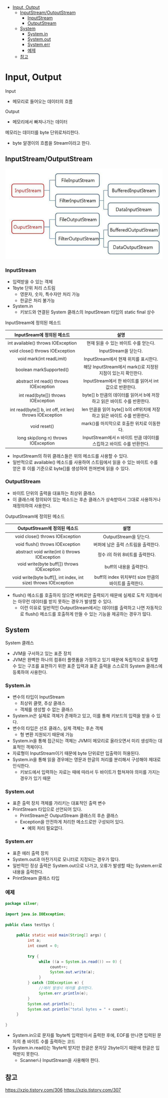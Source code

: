
- [Input, Output](#input-output)
  - [InputStream/OutputStream](#inputstreamoutputstream)
    - [InputStream](#inputstream)
    - [OutputStream](#outputstream)
  - [System](#system)
    - [System.in](#systemin)
    - [System.out](#systemout)
    - [System.err](#systemerr)
    - [예제](#예제)
  - [참고](#참고)

# Input, Output

Input

- 메모리로 들어오는 데이터의 흐름

Output

- 메모리에서 빠져나가는 데이터

메모리는 데이터를 byte 단위로처리한다.

- byte 알갱이의 흐름을 Stream이라고 한다.

## InputStream/OutputStream

![](img/2022-11-04-17-10-57.png)

### InputStream

- 입력받을 수 있는 객체
- 1byte 단위 처리 스트림
  - 영문자, 숫자, 특수자만 처리 가능
  - 한글은 처리 불가능
- System.in
  - 키보드와 연결된 System 클래스의 InputStream 타입의 static final 상수

InputStream에 정의된 메소드

|InputSream에 정의된 메소드|설명|
|:---:|:---:|
|int available() throws IOException|현재 읽을 수 있는 바이트 수를 얻는다.|
|void close() throws IOException|InputStream을 닫는다.|
|void mark(int readLimit)|InputStream에서 현재 위치를 표시한다.|
|boolean markSupported()|해당 InputStream에서 mark()로 지정된 지점이 있는지 확인한다.|
|abstract int read() throws IOException|InputStream에서 한 바이트를 읽어서 int 값으로 반환한다.|
|int read(byte[]) throws IOException|byte[] b 만큼의 데이터를 읽어서 b에 저장하고 읽은 바이트 수를 반환한다.|
|int read(byte[] b, int off, int len) throws IOException|len 만큼을 읽어 byte[] b의 off위치에 저장하고 읽은 바이트 수를 반환한다.|
|void reset()|mark()를 마지막으로 호출한 위치로 이동한다.|
|long skip(long n) throws IOException|InputStream에서 n 바이트 만큼 데이터를 스킵하고 바이트 수를 반환한다.|

- InputStream의 하위 클래스들은 위의 메소드를 사용할 수 있다.
- 일반적으로 available() 메소드를 사용하여 스트림에서 읽을 수 있는 바이트 수를 얻은 후 이를 기준으로 byte[]를 생성하여 한꺼번에 읽을 수 있다.

### OutputStream

- 바이트 단위의 출력을 대표하는 최상위 클래스
- 이 클래스에 정의되어 있는 메소드는 후손 클래스가 상속받아서 그대로 사용하거나 재정의하여 사용한다.

OutputStream에 정의된 메소드

|OutputStream에 정의된 메소드|설명|
|:---:|:---:|
|void close() throws IOException|OutputStream을 닫는다.|
|void flush() throws IOException|버퍼에 남은 출력 스트림을 출력한다.|
|abstract void write(int i) throws IOException|정수 i의 하위 8비트를 출력한다.|
|void write(byte buff[]) throws IOException|buff의 내용을 출력한다.|
|void write(byte buff[], int index, int size) throws IOException|buff의 index 위치부터 size 만큼의 바이트를 출력한다.|

- flush() 메소드를 호출하지 않으면 버퍼로만 출력되기 때문에 실제로 도착 지점에서는 아무런 데이터를 받지 못하는 경우가 발생할 수 있다.
  - 이런 이유로 일반적인 OutputStream에서는 데이터를 출력하고 나면 자동적으로 flush() 메소드를 호출하게 만들 수 있는 기능을 제공하는 경우가 많다.

## System

System 클래스

- JVM을 구서하고 있는 표준 장치
- JVM은 완벽한 하나의 컴퓨터 플랫폼을 가정하고 있기 때문에 독립적으로 동작할 수 있는 구조를 표현하기 위한 표준 입력과 표준 출력을 스스로의 System 클래스에 등록하여 사용한다.

### System.in

- 변수의 타입이 InputStream
  - 최상위 클랫, 추상 클래스
  - 객체를 생성할 수 없는 클래스
- System.in은 실제로 객체가 존재하고 있고, 이를 통해 키보드의 입력을 받을 수 있다.
- 변수의 타입은 선조 클래스, 실제 객체는 후손 객체
  - 형 변환 지원되기 때문에 가능
- System.in을 통해 접근되는 객체는 JVM이 메모리로 올라오면서 미리 생성하는 대표적인 객체이다.
- 자료형이 InputStream이기 때문에 byte 단위로만 입출력이 허용된다.
- System.in을 통해 읽을 경우에는 영문과 한글의 처리를 분리해서 구성해야 제대로 인식한다.
  - 키보드에서 입력하는 자료는 때에 따라서 두 바이트가 합쳐져야 의미를 가지는 경우가 있기 때문

### System.out

- 표준 출력 장치 객체를 가리키는 대표적인 출력 변수
- PrintStream 타입으로 선언되어 있다.
  - PrintStream은 OutputStream 클래스의 후손 클래스
  - Exception을 안전하게 처리한 메소드로만 구성되어 있다.
    - 예외 처리 필요없다.

### System.err

- 표준 에러 출력 장치
- System.out과 마찬가지로 모니터로 지정되는 경우가 많다.
- 일반적인 정상 출력은 System.out으로 나가고, 오류가 발생할 때는 System.err로 내용을 출력한다.
- PrintStream 클래스 타입

### 예제

```java
package silver;

import java.io.IOException;

public class testSys {

     public static void main(String[] args) {
          int a;
          int count = 0;

          try {
               while ((a = System.in.read()) == 0) {
                    count++;
                    System.out.write(a);
               }
          } catch (IOException e) {
               //에러 발생시 에러를 출려한다.
               System.err.println(e);
          }
          System.out.println();
          System.out.println("total bytes = " + count);
     }

}
```

- System.in으로 문자를 1byte씩 입력받아서 출력한 후에, EOF를 만나면 입력된 문자의 총 바이트 수를 출력하는 코드
- System.in.read()는 1byte씩 받지만 한글은 문자당 2byte이기 때문에 한글은 입력받지 못한다.
  - Scanner나 InputStream을 사용해야 한다.

## 참고

<https://xzio.tistory.com/306>
<https://xzio.tistory.com/307>

